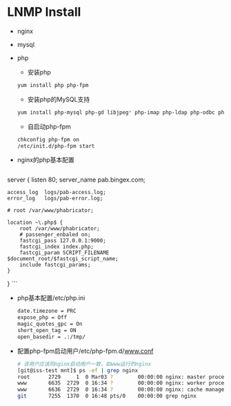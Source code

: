 # LNMP Install
+ nginx
+ mysql
+ php
	+ 安装php
	
	```bash
	yum install php php-fpm 
	```
	
	+ 安装php的MySQL支持
	
	```bash
	yum install php-mysql php-gd libjpeg* php-imap php-ldap php-odbc php-pear php-xml php-xmlrpc php-mbstring php-mcrypt php-bcmath php-mhash libmcrypt
	```
	
	+ 自启动php-fpm
	
	```bash
	chkconfig php-fpm on
	/etc/init.d/php-fpm start
	```
+ nginx的php基本配置

	```bash
server {
    listen 80;
    server_name pab.bingex.com;

    access_log  logs/pab-access.log;
    error_log   logs/pab-error.log;

    # root /var/www/phabricator;

    location ~\.php$ {
        root /var/www/phabricator;
        # passenger_enbaled on;
        fastcgi_pass 127.0.0.1:9000;
        fastcgi_index index.php;
        fastcgi_param SCRIPT_FILENAME  $document_root/$fastcgi_script_name;
        include fastcgi_params;
    }
}
	```	
+ php基本配置/etc/php.ini

	```bash
	date.timezone = PRC
	expose_php = Off
	magic_quotes_gpc = On
	short_open_tag = ON
	open_basedir = .:/tmp/ 
	```
	
+ 配置php-fpm启动用户/etc/php-fpm.d/www.conf

	```bash
	# 该用户应该同nginx启动用户一致，如www运行的nginx
	[git@iss-test mnt]$ ps -ef | grep nginx
	root      2729     1  0 Mar03 ?        00:00:00 nginx: master process ./sbin/nginx
	www       6635  2729  0 16:34 ?        00:00:00 nginx: worker process
	www       6636  2729  0 16:34 ?        00:00:00 nginx: cache manager process
	git       7255  1370  0 16:48 pts/0    00:00:00 grep nginx
	```
